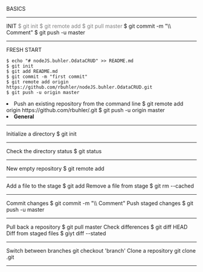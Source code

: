 BASICS
<hr align="left">
	INIT
	<span style="color: gray">
		$ git init
		$ git remote add <repository> <https>
		$ git pull <repository> master
	</span
	REPEAT
	$ git add <file>
	$ git commit -m "\\ Comment"
	$ git push -u <repository>  master

<hr align="left">
	FRESH START

	$ echo "# nodeJS.buhler.OdataCRUD" >> README.md
	$ git init
	$ git add README.md
	$ git commit -m "first commit"
	$ git remote add origin https://github.com/rbuhler/nodeJS.buhler.OdataCRUD.git
	$ git push -u origin master

<li> Push an existing repository from the command line
	$ git remote add origin https://github.com/rbuhler/<??>.git
	$ git push -u origin master

<li/>
<b>General</b>
<hr align="left">
Initialize a directory
	$ git init
<hr align="left">
Check the directory status
	$ git status
<hr align="left">
New empty repository
	$ git remote add <repository> <https>
<hr align="left">
Add a file to the stage
	$ git add <file>
Remove a file from stage
	$ git rm --cached <file>
<hr align="left">
Commit changes
	$ git commit -m "\\ Comment"
Push staged changes
	$ git push -u <repository>  master
<hr align="left">
Pull back a repository
	$ git pull <repository> master
Check differences
	$ git diff HEAD
Diff from staged files
	$ giyt diff --stated
<hr align="left">
Switch between branches
	git checkout 'branch'
Clone a repository
 git clone <repository>.git
<hr align="left">